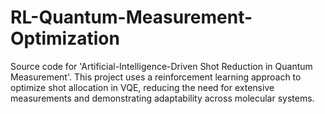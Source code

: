 # RL-Quantum-Measurement-Optimization
Source code for 'Artificial-Intelligence-Driven Shot Reduction in Quantum Measurement'. This project uses a reinforcement learning approach to optimize shot allocation in VQE, reducing the need for extensive measurements and demonstrating adaptability across molecular systems.
